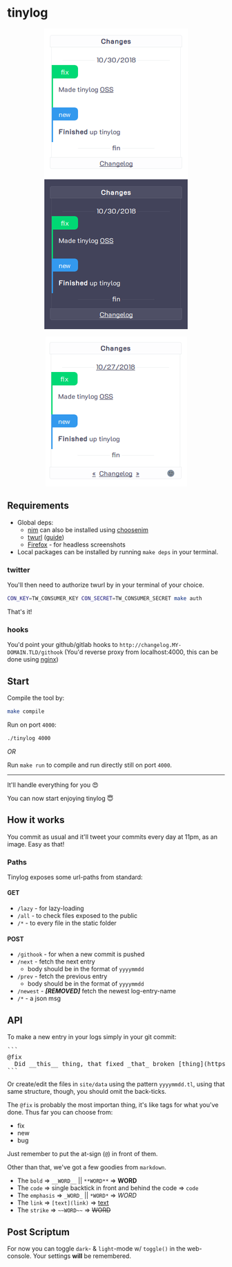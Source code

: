 # tinylog

<p align="center">
<img src="images/light.png?raw=true" alt="Sample Light Image">
<img src="images/dark.png?raw=true" alt="Sample Dark Image">
</p>

<p align="center">
<img src="images/toggle.gif?raw=true" alt="Sample Animated Image">
</p>

## Requirements

 * Global deps:
    * [nim](https://nim-lang.org/) can also be installed using [choosenim](https://github.com/dom96/choosenim)
    * [twurl](https://github.com/twitter/twurl) ([guide](https://medium.com/@SamSchmir/a-guide-to-the-twitter-api-and-twurl-8711466a0635))
    * [Firefox](https://www.mozilla.org/en-US/firefox/new/) - for headless screenshots
 * Local packages can be installed by running `make deps` in your terminal.

### twitter

You'll then need to authorize twurl by in your terminal of your choice.

```sh
CON_KEY=TW_CONSUMER_KEY CON_SECRET=TW_CONSUMER_SECRET make auth
```

That's it!

### hooks

You'd point your github/gitlab hooks to `http://changelog.MY-DOMAIN.TLD/githook` (You'd reverse proxy from localhost:4000, this can be done using [nginx](https://docs.nginx.com/nginx/admin-guide/web-server/reverse-proxy))

## Start

Compile the tool by:

```sh
make compile
```

Run on port `4000`:

```sh
./tinylog 4000
```

_OR_

Run `make run` to compile and run directly still on port `4000`.

---

It'll handle everything for you 😍

You can now start enjoying tinylog 😇

## How it works

You commit as usual and it'll tweet your commits every day at 11pm, as an image. Easy as that!

### Paths

Tinylog exposes some url-paths from standard:

#### GET

 * `/lazy` - for lazy-loading
 * `/all` - to check files exposed to the public
 * `/*` - to every file in the static folder

#### POST
 * `/githook` - for when a new commit is pushed
 * `/next` - fetch the next entry
    * body should be in the format of `yyyymmdd`
 * `/prev` - fetch the previous entry
    * body should be in the format of `yyyymmdd`
 * `/newest` - ___[REMOVED]___ fetch the newest log-entry-name
 * `/*` - a json msg

## API

To make a new entry in your logs simply in your git commit:

<pre>
```
@fix
  Did __this__ thing, that fixed _that_ broken [thing](https://example.com)
```
</pre>

Or create/edit the files in `site/data` using the pattern `yyyymmdd.tl`, using that same structure, though, you should omit the back-ticks.

The `@fix` is probably the most importan thing, it's like tags for what you've done. Thus far you can choose from:

 * fix
 * new
 * bug

Just remember to put the at-sign (`@`) in front of them.

Other than that, we've got a few goodies from `markdown`.

 * The `bold` => `__WORD__` || `**WORD**` => __WORD__
 * The `code` => single backtick in front and behind the code => `code`
 * The `emphasis` => `_WORD_` || `*WORD*` => *WORD*
 * The `link` => `[text](link)` => [text](link)
 * The `strike` => `~~WORD~~` => ~~WORD~~

## Post Scriptum

For now you can toggle `dark`- & `light`-mode w/ `toggle()` in the web-console.
Your settings **will** be remembered.
